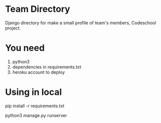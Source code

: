 # Team Directory

Django directory for make a small profile of team's members, Codeschool project.

# You need

1. python3
2. dependencies in requirements.txt
3. heroku account to deploy

# Using in local

pip install -r requirements.txt

python3 manage.py runserver

